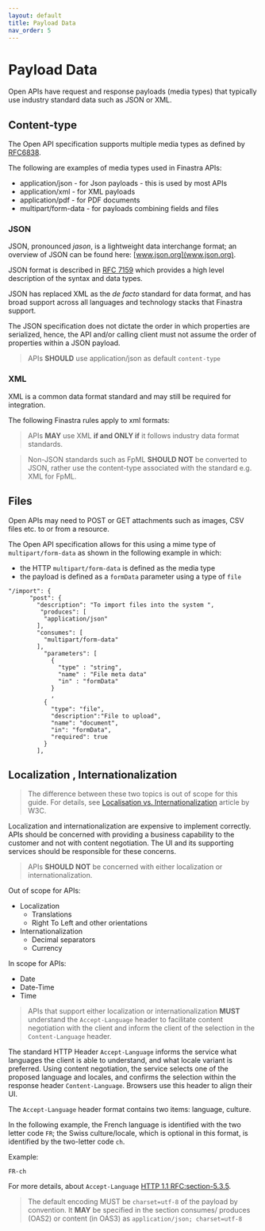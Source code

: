 ```yaml
---
layout: default
title: Payload Data
nav_order: 5
---
```


# Payload Data

Open APIs have request and response payloads (media types) that typically use industry standard data such as JSON or XML.

## Content-type 

The Open API specification supports multiple media types as defined by [RFC6838](https://datatracker.ietf.org/doc/html/rfc6838).

The following are examples of media types used in Finastra APIs:
- application/json - for Json payloads - this is used by most APIs
- application/xml - for XML payloads
- application/pdf - for PDF documents
- multipart/form-data - for payloads combining fields and files

### JSON

JSON, pronounced *jason*, is a lightweight data interchange format; an
overview of JSON can be found here: [www.json.org](www.json.org).

JSON format is described in [RFC
7159](https://tools.ietf.org/html/rfc7159) which provides a high level
description of the syntax and data types.

JSON has replaced XML as the *de facto* standard for data format, and
has broad support across all languages and technology stacks that
Finastra support.

The JSON specification does not dictate the order in which
properties are serialized, hence, the API and/or calling client must not
assume the order of properties within a JSON payload.

> APIs **SHOULD** use application/json as default `content-type`


### XML

XML is a common data format standard and may still be required for
integration.

The following Finastra rules apply to xml formats:

> APIs **MAY** use XML **if and ONLY if** it follows industry data
> format standards.

> Non-JSON standards such as FpML **SHOULD NOT** be converted to JSON,
> rather use the content-type associated with the standard e.g. XML for
> FpML.

## Files

Open APIs may need to POST or GET attachments such as images, CSV files etc. to or from a resource.

The Open API specification allows for this using a mime type of `multipart/form-data` as shown in the following example in which:
-   the HTTP `multipart/form-data` is defined as the media type
-   the payload is defined as a `formData` parameter using a type of `file`

``` notoggle
"/import": {
      "post": {
        "description": "To import files into the system ",
         "produces": [
          "application/json"
        ],
        "consumes": [
          "multipart/form-data"
        ],
          "parameters": [
            {
              "type" : "string",
              "name" : "File meta data"
              "in" : "formData"
            }
            ,
          {
            "type": "file",
            "description":"File to upload",
            "name": "document",
            "in": "formData",
            "required": true
          }
        ],
```

## Localization , Internationalization 

> The difference between these two topics is out of scope for this
> guide. For details, see [Localisation
> vs. Internationalization](https://www.w3.org/International/questions/qa-i18n)
> article by W3C.

Localization and internationalization are expensive to implement
correctly. APIs should be concerned with providing a business capability
to the customer and not with content negotiation. The UI and its
supporting services should be responsible for these concerns.

> APIs **SHOULD NOT** be concerned with either localization or
> internationalization.

Out of scope for APIs:

-   Localization
    -   Translations
    -   Right To Left and other orientations
-   Internationalization
    -   Decimal separators
    -   Currency

In scope for APIs:

-   Date
-   Date-Time
-   Time

> APIs that support either localization or internationalization **MUST**
> understand the `Accept-Language` header to facilitate content
> negotiation with the client and inform the client of the selection in
> the `Content-Language` header.

The standard HTTP Header `Accept-Language` informs the service what
languages the client is able to understand, and what locale variant is
preferred. Using content negotiation, the service selects one of the
proposed language and locales, and confirms the selection within the
response header `Content-Language`. Browsers use this header to align
their UI.

The `Accept-Language` header format contains two items: language,
culture.

In the following example, the French language is identified with the two
letter code `FR`; the Swiss culture/locale, which is optional in this
format, is identified by the two-letter code `ch`.

Example:

``` notoggle
FR-ch
```
For more details, about `Accept-Language` [HTTP 1.1 RFC:section-5.3.5](https://tools.ietf.org/html/rfc7231#section-5.3.5).

> The default encoding MUST be `charset=utf-8` of the payload by convention. It **MAY** be specified in the section  consumes/ produces (OAS2) or content (in OAS3) as `application/json; charset=utf-8`


